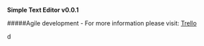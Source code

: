 **Simple Text Editor v0.0.1**

#####Agile development - For more information please visit: [Trello](https://trello.com/b/KE6xmLeo)

d

